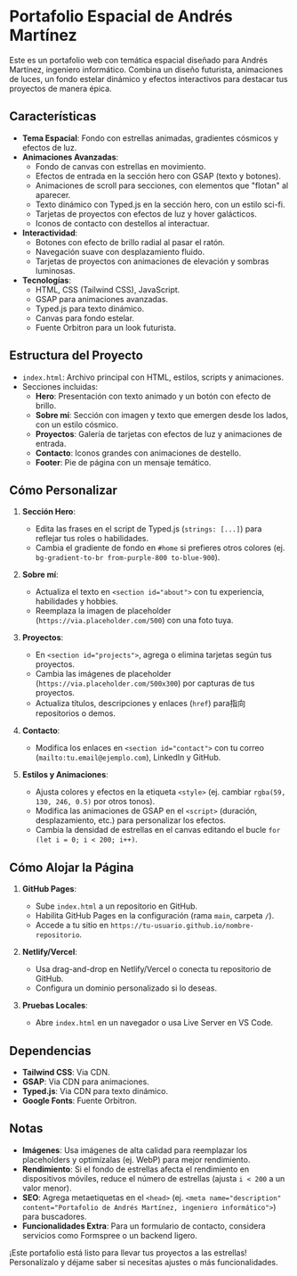 # Portafolio Espacial de Andrés Martínez

Este es un portafolio web con temática espacial diseñado para Andrés Martínez, ingeniero informático. Combina un diseño futurista, animaciones de luces, un fondo estelar dinámico y efectos interactivos para destacar tus proyectos de manera épica.

## Características
- **Tema Espacial**: Fondo con estrellas animadas, gradientes cósmicos y efectos de luz.
- **Animaciones Avanzadas**:
  - Fondo de canvas con estrellas en movimiento.
  - Efectos de entrada en la sección hero con GSAP (texto y botones).
  - Animaciones de scroll para secciones, con elementos que "flotan" al aparecer.
  - Texto dinámico con Typed.js en la sección hero, con un estilo sci-fi.
  - Tarjetas de proyectos con efectos de luz y hover galácticos.
  - Iconos de contacto con destellos al interactuar.
- **Interactividad**:
  - Botones con efecto de brillo radial al pasar el ratón.
  - Navegación suave con desplazamiento fluido.
  - Tarjetas de proyectos con animaciones de elevación y sombras luminosas.
- **Tecnologías**:
  - HTML, CSS (Tailwind CSS), JavaScript.
  - GSAP para animaciones avanzadas.
  - Typed.js para texto dinámico.
  - Canvas para fondo estelar.
  - Fuente Orbitron para un look futurista.

## Estructura del Proyecto
- `index.html`: Archivo principal con HTML, estilos, scripts y animaciones.
- Secciones incluidas:
  - **Hero**: Presentación con texto animado y un botón con efecto de brillo.
  - **Sobre mí**: Sección con imagen y texto que emergen desde los lados, con un estilo cósmico.
  - **Proyectos**: Galería de tarjetas con efectos de luz y animaciones de entrada.
  - **Contacto**: Iconos grandes con animaciones de destello.
  - **Footer**: Pie de página con un mensaje temático.

## Cómo Personalizar
1. **Sección Hero**:
   - Edita las frases en el script de Typed.js (`strings: [...]`) para reflejar tus roles o habilidades.
   - Cambia el gradiente de fondo en `#home` si prefieres otros colores (ej. `bg-gradient-to-br from-purple-800 to-blue-900`).

2. **Sobre mí**:
   - Actualiza el texto en `<section id="about">` con tu experiencia, habilidades y hobbies.
   - Reemplaza la imagen de placeholder (`https://via.placeholder.com/500`) con una foto tuya.

3. **Proyectos**:
   - En `<section id="projects">`, agrega o elimina tarjetas según tus proyectos.
   - Cambia las imágenes de placeholder (`https://via.placeholder.com/500x300`) por capturas de tus proyectos.
   - Actualiza títulos, descripciones y enlaces (`href`) para指向 repositorios o demos.

4. **Contacto**:
   - Modifica los enlaces en `<section id="contact">` con tu correo (`mailto:tu.email@ejemplo.com`), LinkedIn y GitHub.

5. **Estilos y Animaciones**:
   - Ajusta colores y efectos en la etiqueta `<style>` (ej. cambiar `rgba(59, 130, 246, 0.5)` por otros tonos).
   - Modifica las animaciones de GSAP en el `<script>` (duración, desplazamiento, etc.) para personalizar los efectos.
   - Cambia la densidad de estrellas en el canvas editando el bucle `for (let i = 0; i < 200; i++)`.

## Cómo Alojar la Página
1. **GitHub Pages**:
   - Sube `index.html` a un repositorio en GitHub.
   - Habilita GitHub Pages en la configuración (rama `main`, carpeta `/`).
   - Accede a tu sitio en `https://tu-usuario.github.io/nombre-repositorio`.

2. **Netlify/Vercel**:
   - Usa drag-and-drop en Netlify/Vercel o conecta tu repositorio de GitHub.
   - Configura un dominio personalizado si lo deseas.

3. **Pruebas Locales**:
   - Abre `index.html` en un navegador o usa Live Server en VS Code.

## Dependencias
- **Tailwind CSS**: Via CDN.
- **GSAP**: Via CDN para animaciones.
- **Typed.js**: Via CDN para texto dinámico.
- **Google Fonts**: Fuente Orbitron.

## Notas
- **Imágenes**: Usa imágenes de alta calidad para reemplazar los placeholders y optimízalas (ej. WebP) para mejor rendimiento.
- **Rendimiento**: Si el fondo de estrellas afecta el rendimiento en dispositivos móviles, reduce el número de estrellas (ajusta `i < 200` a un valor menor).
- **SEO**: Agrega metaetiquetas en el `<head>` (ej. `<meta name="description" content="Portafolio de Andrés Martínez, ingeniero informático">`) para buscadores.
- **Funcionalidades Extra**: Para un formulario de contacto, considera servicios como Formspree o un backend ligero.

¡Este portafolio está listo para llevar tus proyectos a las estrellas! Personalízalo y déjame saber si necesitas ajustes o más funcionalidades.